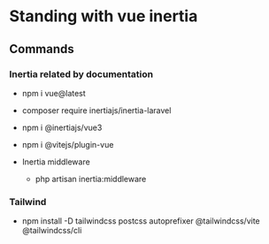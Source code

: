 # Standing with vue inertia


## Commands

### Inertia related by documentation
  - npm i vue@latest
  - composer require inertiajs/inertia-laravel

  - npm i @inertiajs/vue3

  - npm i @vitejs/plugin-vue

  - Inertia middleware
    - php artisan inertia:middleware

### Tailwind
  - npm install -D tailwindcss postcss autoprefixer @tailwindcss/vite @tailwindcss/cli



